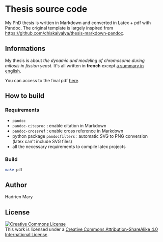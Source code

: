 # Thesis source code

My PhD thesis is written in Markdown and converted in Latex + pdf with Pandoc. The original template is largely inspired from https://github.com/chiakaivalya/thesis-markdown-pandoc.

## Informations

My thesis is about _the dynamic and modeling of chromosome during mitosis in fission yeast_. It's all written in __french__ except [a summary in english](text/1_start/3_summary.md#summary).

You can access to the final pdf [here](thesis.pdf).

## How to build

### Requirements

- `pandoc`
- `pandoc-citeproc` : enable citation in Markdown
- `pandoc-crossref` : enable cross reference in Markdown
- python package `pandocfilters` : automatic SVG to PNG conversion (latex can't include SVG files)
- all the necessary requirements to compile latex projects

### Build

```sh
make pdf
```

## Author

Hadrien Mary

## License

<a rel="license" href="http://creativecommons.org/licenses/by-sa/4.0/"><img alt="Creative Commons License" style="border-width:0" src="https://i.creativecommons.org/l/by-sa/4.0/88x31.png" /></a><br />This work is licensed under a <a rel="license" href="http://creativecommons.org/licenses/by-sa/4.0/">Creative Commons Attribution-ShareAlike 4.0 International License</a>.
